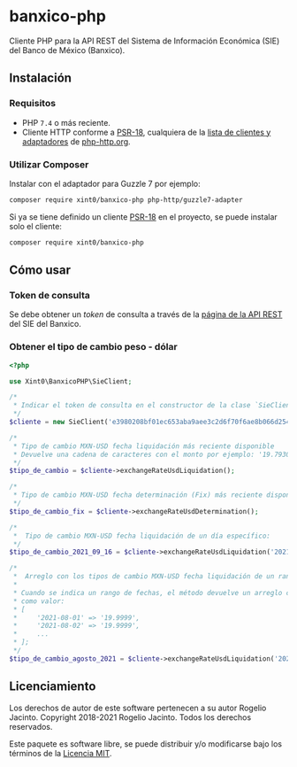 # banxico-php

Cliente PHP para la API REST del Sistema de Información Económica (SIE) del Banco de México (Banxico).

## Instalación

### Requisitos

- PHP `7.4` o más reciente.
- Cliente HTTP conforme a [PSR-18], cualquiera de la [lista de clientes y adaptadores] de [php-http.org].

### Utilizar Composer

Instalar con el adaptador para Guzzle 7 por ejemplo:

```bash
composer require xint0/banxico-php php-http/guzzle7-adapter
```

Si ya se tiene definido un cliente [PSR-18] en el proyecto, se puede instalar solo el cliente:

```bash
composer require xint0/banxico-php
```

## Cómo usar

### Token de consulta

Se debe obtener un _token_ de consulta a través de la [página de la API REST] del SIE del Banxico.

### Obtener el tipo de cambio peso - dólar

```php
<?php

use Xint0\BanxicoPHP\SieClient;

/*
 * Indicar el token de consulta en el constructor de la clase `SieClient`
 */
$cliente = new SieClient('e3980208bf01ec653aba9aee3c2d6f70f6ae8b066d2545e379b9e0ef92e9de25');

/*
 * Tipo de cambio MXN-USD fecha liquidación más reciente disponible
 * Devuelve una cadena de caracteres con el monto por ejemplo: '19.7930'
 */
$tipo_de_cambio = $cliente->exchangeRateUsdLiquidation();

/*
 * Tipo de cambio MXN-USD fecha determinación (Fix) más reciente disponible:
 */
$tipo_de_cambio_fix = $cliente->exchangeRateUsdDetermination();

/*
 *  Tipo de cambio MXN-USD fecha liquidación de un día específico:
 */
$tipo_de_cambio_2021_09_16 = $cliente->exchangeRateUsdLiquidation('2021-09-16');

/*
 *  Arreglo con los tipos de cambio MXN-USD fecha liquidación de un rango de fechas.
 * 
 * Cuando se indica un rango de fechas, el método devuelve un arreglo con las fechas como llaves y el tipo de cambio
 * como valor:
 * [
 *     '2021-08-01' => '19.9999',
 *     '2021-08-02' => '19.9999',
 *     ...
 * ];
 */
$tipo_de_cambio_agosto_2021 = $cliente->exchangeRateUsdLiquidation('2021-08-01', '2021-08-31');
```

## Licenciamiento

Los derechos de autor de este software pertenecen a su autor Rogelio Jacinto. Copyright 2018-2021 Rogelio Jacinto. Todos
los derechos reservados.

Este paquete es software libre, se puede distribuir y/o modificarse bajo los términos de la [Licencia MIT].

[PSR-18]:https://www.php-fig.org/psr/psr-18/
[php-http.org]:https://php-http.org
[lista de clientes y adaptadores]:https://docs.php-http.org/en/latest/clients.html
[página de la API REST]:https://www.banxico.org.mx/SieAPIRest/service/v1/token
[Licencia MIT]:/LICENSE